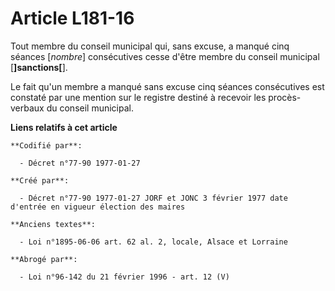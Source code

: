 # Article L181-16

Tout membre du conseil municipal qui, sans excuse, a manqué cinq séances [*nombre*] consécutives cesse d'être membre du
conseil municipal [**]sanctions[**]. 

Le fait qu'un membre a manqué sans excuse cinq séances consécutives est constaté par une mention sur le registre destiné à
recevoir les procès-verbaux du conseil municipal.

**Liens relatifs à cet article**

	**Codifié par**:

	  - Décret n°77-90 1977-01-27

	**Créé par**:

	  - Décret n°77-90 1977-01-27 JORF et JONC 3 février 1977 date d'entrée en vigueur élection des maires

	**Anciens textes**:

	  - Loi n°1895-06-06 art. 62 al. 2, locale, Alsace et Lorraine

	**Abrogé par**:

	  - Loi n°96-142 du 21 février 1996 - art. 12 (V)
